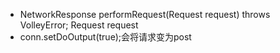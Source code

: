  * NetworkResponse performRequest(Request<?> request) throws VolleyError; Request<?> request
 * conn.setDoOutput(true);会将请求变为post